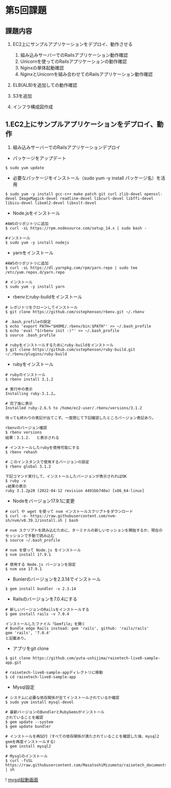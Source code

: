 # 第5回課題

## 課題内容
1. EC2上にサンプルアプリケーションをデプロイ、動作させる
    1. 組み込みサーバーでのRailsアプリケーション動作確認
    2. Unicornを使ってのRailsアプリケーションの動作確認
    3. Nginxの単体起動確認
    4. NginxとUnicornを組み合わせてのRailsアプリケーション動作確認

2. ELB(ALB)を追加しての動作確認
3. S3を追加
4. インフラ構成図作成


## 1.EC2上にサンプルアプリケーションをデプロイ、動作
1. 組み込みサーバーでのRailsアプリケーションデプロイ

- パッケージをアップデート
```
$ sudo yum update
```

- 必要なパッケージをインストール（sudo yum -y install パッケージ名）を活用
```
$ sudo yum -y install gcc-c++ make patch git curl zlib-devel openssl-devel ImageMagick-devel readline-devel libcurl-devel libffi-devel libicu-devel libxml2-devel libxslt-devel
```

- Node.jsをインストール
```
#AWSのリポジトリに追加
$ curl -sL https://rpm.nodesource.com/setup_14.x | sudo bash -

#インストール
$ sudo yum -y install nodejs
```

- yarnをインストール
```
#AWSのリポジトリに追加
$ curl -sL https://dl.yarnpkg.com/rpm/yarn.repo | sudo tee /etc/yum.repos.d/yarn.repo

# インストール
$ sudo yum -y install yarn
```

- rbenvとruby-buildをインストール
```
# レポジトリをクローンしてインストール
$ git clone https://github.com/sstephenson/rbenv.git ~/.rbenv

# .bash_profileの設定
$ echo 'export PATH="$HOME/.rbenv/bin:$PATH"' >> ~/.bash_profile
$ echo 'eval "$(rbenv init -)"' >> ~/.bash_profile
$ source .bash_profile

# rubyをインストールするためにruby-buildをインストール
$ git clone https://github.com/sstephenson/ruby-build.git ~/.rbenv/plugins/ruby-build
```

- rubyをインストール
```
# rubyのインストール
$ rbenv install 3.1.2

# 実行中の表示
Installing ruby-3.1.2…

# 完了後に表示
Installed ruby-2.6.5 to /home/ec2-user/.rbenv/versions/3.1.2

待っても終わりの表記が出てこず。一度閉じて下記確認したところバージョン表記あり。

rbenvのバージョン確認
$ rbenv versions
結果：3.1.2. 　と表示される

# インストールしたrubyを使用可能にする
$ rbenv rehash

# このインスタンスで使用するバージョンの設定
$ rbenv global 3.1.2

下記コマンド実行して、インストールしたバージョンが表示されればOK
$ ruby -v
↓結果の表示
ruby 3.1.2p20 (2022-04-12 revision 4491bb740a) [x86_64-linux]
```

- Nodeをバージョン17.9.1に変更
```
# curl や wget を使って nvm インストールスクリプトをダウンロード
$ curl -o- https://raw.githubusercontent.com/nvm-sh/nvm/v0.39.1/install.sh | bash

# nvm スクリプトを読み込むために、ターミナルの新しいセッションを開始するか、現在のセッションで手動で読み込む
$ source ~/.bash_profile

# nvm を使って Node.js をインストール
$ nvm install 17.9.1

# 使用する Node.js バージョンを設定
$ nvm use 17.9.1
```

- Bunlerのバージョンを2.3.14でインストール
```
$ gem install bundler -v 2.3.14
```

- Railsのバージョンを7.0.4にする
```
# 新しいバージョンのRailsをインストールする
$ gem install rails -v 7.0.4

インストールしたファイル「Gemfile」を開く
# Bundle edge Rails instead: gem 'rails', github: 'rails/rails'
gem 'rails', '7.0.4'
と記載あり。
```

- アプリをgit clone
```
$ git clone https://github.com/yuta-ushijima/raisetech-live8-sample-app.git

# raisetech-live8-sample-appディレクトリに移動
$ cd raisetech-live8-sample-app
```

- Mysql設定
```
# システムに必要な依存関係が全てインストールされているか確認
$ sudo yum install mysql-devel

# 最新バージョンのBundlerとRubyGemsがインストール
されていることを確認
$ gem update --system
$ gem update bundler

# インストールを再試行（すべての依存関係が満たされていることを確認した後、mysql2 gemを再度インストールする）
$ gem install mysql2

# Mysqlのインストール
$ curl -fsSL https://raw.githubusercontent.com/MasatoshiMizumoto/raisetech_documents/main/aws/scripts/mysql_amazon_linux_2.sh | sh
```
! [mysql起動画面](img/lecture05/Mysql起動.png)

